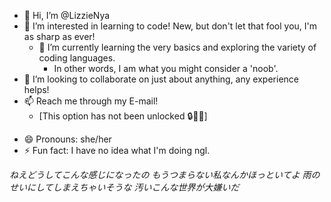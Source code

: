 - 👋 Hi, I’m @LizzieNya
- 👀 I’m interested in learning to code! New, but don't let that fool you, I'm as sharp as ever!
  - 🌱 I’m currently learning the very basics and exploring the variety of coding languages.
    - In other words, I am what you might consider a 'noob'.
- 💞️ I’m looking to collaborate on just about anything, any experience helps!
- 📫 Reach me through my E-mail!
  - [This option has not been unlocked 🔒🔐🚫]
<!--Lizzie@NekoClub.Cloud for developers and inquiries regarding my work please.-->
- 😄 Pronouns: she/her 
- ⚡ Fun fact: I have no idea what I'm doing ngl.
<!---
Very tight crunched schedule, so if i don't get back to you, please do not take it personally. Feel free to send another email, or just spam my dms if you have me added on any of my personal socials.
--->
 *ねえどうしてこんな感じになったの
  もうつまらない私なんかほっといてよ
  雨のせいにしてしまえちゃいそうな
  汚いこんな世界が大嫌いだ*

